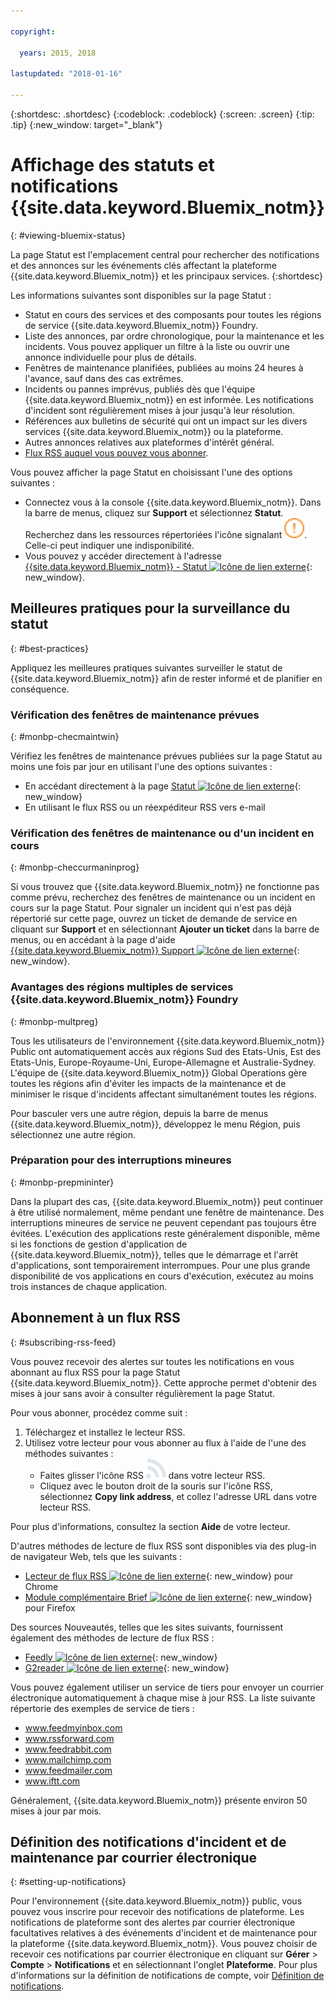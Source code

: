 ```yaml
---

copyright:

  years: 2015, 2018

lastupdated: "2018-01-16"

---
```


{:shortdesc: .shortdesc}
{:codeblock: .codeblock}
{:screen: .screen}
{:tip: .tip}
{:new_window: target="_blank"}

# Affichage des statuts et notifications {{site.data.keyword.Bluemix_notm}}
{: #viewing-bluemix-status}

La page Statut est l'emplacement central pour rechercher des notifications et des annonces sur les événements clés affectant la plateforme {{site.data.keyword.Bluemix_notm}} et les principaux services.
{:shortdesc}

Les informations suivantes sont disponibles sur la page Statut :

  * Statut en cours des services et des composants pour toutes les régions de service {{site.data.keyword.Bluemix_notm}} Foundry. 
  * Liste des annonces, par ordre chronologique, pour la maintenance et les incidents. Vous pouvez appliquer un filtre à la liste ou ouvrir une annonce individuelle pour plus de détails.
  * Fenêtres de maintenance planifiées, publiées au moins 24 heures à l'avance, sauf dans des cas extrêmes.
  * Incidents ou pannes imprévus, publiés dès que l'équipe {{site.data.keyword.Bluemix_notm}} en est informée. Les notifications d'incident sont régulièrement mises à jour jusqu'à leur résolution.
  * Références aux bulletins de sécurité qui ont un impact sur les divers services {{site.data.keyword.Bluemix_notm}} ou la plateforme.
  * Autres annonces relatives aux plateformes d'intérêt général.
  * [Flux RSS auquel vous pouvez vous abonner](#subscribing-rss-feed).

Vous pouvez afficher la page Statut en choisissant l'une des options suivantes :

  * Connectez vous à la console {{site.data.keyword.Bluemix_notm}}. Dans la barre de menus, cliquez sur **Support** et sélectionnez **Statut**. Recherchez dans les ressources répertoriées l'icône signalant ![des problèmes](images/some_issues.svg). Celle-ci peut indiquer une indisponibilité.
  * Vous pouvez y accéder directement à l'adresse [{{site.data.keyword.Bluemix_notm}} - Statut ![Icône de lien externe](../icons/launch-glyph.svg "Icône de lien externe")](https://console.bluemix.net/status){: new_window}.


## Meilleures pratiques pour la surveillance du statut
{: #best-practices}

Appliquez les meilleures pratiques suivantes surveiller le statut de {{site.data.keyword.Bluemix_notm}} afin de rester informé et de planifier en conséquence.

### Vérification des fenêtres de maintenance prévues
{: #monbp-checmaintwin}

Vérifiez les fenêtres de maintenance prévues publiées sur la page Statut au moins une fois par jour en utilisant l'une des options suivantes :
* En accédant directement à la page [Statut ![Icône de lien externe](../icons/launch-glyph.svg "Icône de lien externe")](https://console.bluemix.net/status){: new_window}
* En utilisant le flux RSS ou un réexpéditeur RSS vers e-mail

### Vérification des fenêtres de maintenance ou d'un incident en cours
{: #monbp-checcurmaninprog}

Si vous trouvez que {{site.data.keyword.Bluemix_notm}} ne fonctionne pas comme prévu, recherchez des fenêtres de maintenance ou un incident en cours sur la page Statut. Pour signaler un incident qui n'est pas déjà répertorié sur cette page, ouvrez un ticket de demande de service en cliquant sur **Support** et en sélectionnant **Ajouter un ticket** dans la barre de menus, ou en accédant à la page d'aide [{{site.data.keyword.Bluemix_notm}} Support ![Icône de lien externe](../icons/launch-glyph.svg "Icône de lien externe")](http://www.ibm.biz/bluemixsupport){: new_window}.

### Avantages des régions multiples de services {{site.data.keyword.Bluemix_notm}} Foundry
{: #monbp-multpreg}

Tous les utilisateurs de l'environnement {{site.data.keyword.Bluemix_notm}} Public ont automatiquement accès aux régions Sud des Etats-Unis, Est des Etats-Unis, Europe-Royaume-Uni, Europe-Allemagne et Australie-Sydney. L'équipe de {{site.data.keyword.Bluemix_notm}} Global Operations gère toutes les régions afin d'éviter les impacts de la maintenance et de minimiser le risque d'incidents affectant simultanément toutes les régions.

Pour basculer vers une autre région, depuis la barre de menus {{site.data.keyword.Bluemix_notm}}, développez le menu Région, puis sélectionnez une autre région.

### Préparation pour des interruptions mineures
{: #monbp-prepmininter}

Dans la plupart des cas, {{site.data.keyword.Bluemix_notm}} peut continuer à être utilisé normalement, même pendant une fenêtre de maintenance. Des interruptions mineures de service ne peuvent cependant pas toujours être évitées. L'exécution des applications reste généralement disponible, même si les fonctions de gestion d'application de {{site.data.keyword.Bluemix_notm}}, telles que le démarrage et l'arrêt d'applications, sont temporairement interrompues. Pour une plus grande disponibilité de vos applications en cours d'exécution, exécutez au moins trois instances de chaque application.

## Abonnement à un flux RSS
{: #subscribing-rss-feed}

Vous pouvez recevoir des alertes sur toutes les notifications en vous abonnant au flux RSS pour la page Statut {{site.data.keyword.Bluemix_notm}}. Cette approche permet d'obtenir des mises à jour sans avoir à consulter régulièrement la page Statut.

Pour vous abonner, procédez comme suit :

1. Téléchargez et installez le lecteur RSS.
2. Utilisez votre lecteur pour vous abonner au flux à l'aide de l'une des méthodes suivantes :
    * Faites glisser l'icône RSS ![RSS](images/rss.svg) dans votre lecteur RSS.
    * Cliquez avec le bouton droit de la souris sur l'icône RSS, sélectionnez **Copy link address**, et collez l'adresse URL dans votre lecteur RSS.

Pour plus d'informations, consultez la section **Aide** de votre lecteur. 	   

D'autres méthodes de lecture de flux RSS sont disponibles via des plug-in de navigateur Web, tels que les suivants :
  * [Lecteur de flux RSS ![Icône de lien externe](../icons/launch-glyph.svg "Icône de lien externe")](http://feeder.co/){: new_window} pour Chrome
  * [Module complémentaire Brief ![Icône de lien externe](../icons/launch-glyph.svg "Icône de lien externe")](https://addons.mozilla.org/en-US/firefox/addon/brief/){: new_window} pour Firefox

Des sources Nouveautés, telles que les sites suivants, fournissent également des méthodes de lecture de flux RSS :
  * [Feedly ![Icône de lien externe](../icons/launch-glyph.svg "Icône de lien externe")](http://www.feedly.com/){: new_window}
  * [G2reader ![Icône de lien externe](../icons/launch-glyph.svg "Icône de lien externe")](http://www.g2reader.com/en/){: new_window}

Vous pouvez également utiliser un service de tiers pour envoyer un courrier électronique automatiquement à chaque mise à jour RSS. La liste suivante répertorie des exemples de service de tiers :

  * www.feedmyinbox.com
  * www.rssforward.com
  * www.feedrabbit.com
  * www.mailchimp.com
  * www.feedmailer.com
  * www.iftt.com

Généralement, {{site.data.keyword.Bluemix_notm}} présente environ 50 mises à jour par mois.


## Définition des notifications d'incident et de maintenance par courrier électronique
{: #setting-up-notifications}

Pour l'environnement {{site.data.keyword.Bluemix_notm}} public, vous pouvez vous inscrire pour recevoir des notifications de plateforme. Les notifications de plateforme sont des alertes par courrier électronique facultatives relatives à des événements d'incident et de maintenance pour la plateforme {{site.data.keyword.Bluemix_notm}}. Vous pouvez choisir de recevoir ces notifications par courrier électronique en cliquant sur **Gérer** > **Compte** > **Notifications** et en sélectionnant l'onglet **Plateforme**. Pour plus d'informations sur la définition de notifications de compte, voir [Définition de notifications](/docs/account/notifications.html#setting-notifications).
